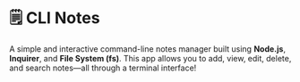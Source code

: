 # 🗒️ CLI Notes

A simple and interactive command-line notes manager built using **Node.js**, **Inquirer**, and **File System (fs)**. This app allows you to add, view, edit, delete, and search notes—all through a terminal interface!
